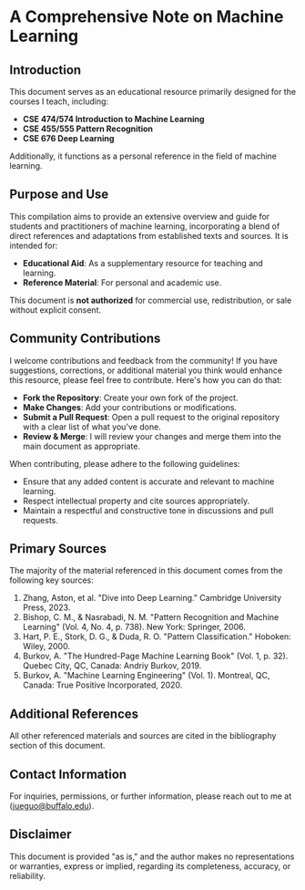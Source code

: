# A Comprehensive Note on Machine Learning

## Introduction

This document serves as an educational resource primarily designed for the courses I teach, including:

- **CSE 474/574 Introduction to Machine Learning**
- **CSE 455/555 Pattern Recognition**
- **CSE 676 Deep Learning**

Additionally, it functions as a personal reference in the field of machine learning.

## Purpose and Use

This compilation aims to provide an extensive overview and guide for students and practitioners of machine learning, incorporating a blend of direct references and adaptations from established texts and sources. It is intended for:

- **Educational Aid**: As a supplementary resource for teaching and learning.
- **Reference Material**: For personal and academic use.

This document is **not authorized** for commercial use, redistribution, or sale without explicit consent.

## Community Contributions

I welcome contributions and feedback from the community! If you have suggestions, corrections, or additional material you think would enhance this resource, please feel free to contribute. Here's how you can do that:

- **Fork the Repository**: Create your own fork of the project.
- **Make Changes**: Add your contributions or modifications.
- **Submit a Pull Request**: Open a pull request to the original repository with a clear list of what you've done.
- **Review & Merge**: I will review your changes and merge them into the main document as appropriate.

When contributing, please adhere to the following guidelines:

- Ensure that any added content is accurate and relevant to machine learning.
- Respect intellectual property and cite sources appropriately.
- Maintain a respectful and constructive tone in discussions and pull requests.

## Primary Sources

The majority of the material referenced in this document comes from the following key sources:

1. Zhang, Aston, et al. "Dive into Deep Learning." Cambridge University Press, 2023.
2. Bishop, C. M., & Nasrabadi, N. M. "Pattern Recognition and Machine Learning" (Vol. 4, No. 4, p. 738). New York: Springer, 2006.
3. Hart, P. E., Stork, D. G., & Duda, R. O. "Pattern Classification." Hoboken: Wiley, 2000.
4. Burkov, A. "The Hundred-Page Machine Learning Book" (Vol. 1, p. 32). Quebec City, QC, Canada: Andriy Burkov, 2019.
5. Burkov, A. "Machine Learning Engineering" (Vol. 1). Montreal, QC, Canada: True Positive Incorporated, 2020.


## Additional References

All other referenced materials and sources are cited in the bibliography section of this document.

## Contact Information

For inquiries, permissions, or further information, please reach out to me at (jueguo@buffalo.edu).

## Disclaimer

This document is provided "as is," and the author makes no representations or warranties, express or implied, regarding its completeness, accuracy, or reliability.
